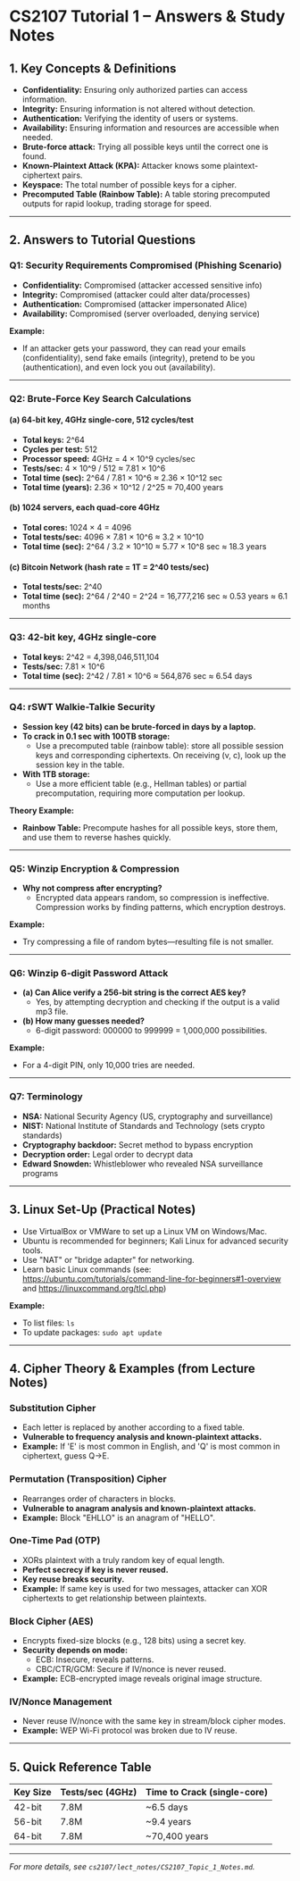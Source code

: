 # CS2107 Tutorial 1 – Answers & Study Notes

## 1. Key Concepts & Definitions

- **Confidentiality:** Ensuring only authorized parties can access information.
- **Integrity:** Ensuring information is not altered without detection.
- **Authentication:** Verifying the identity of users or systems.
- **Availability:** Ensuring information and resources are accessible when needed.
- **Brute-force attack:** Trying all possible keys until the correct one is found.
- **Known-Plaintext Attack (KPA):** Attacker knows some plaintext-ciphertext pairs.
- **Keyspace:** The total number of possible keys for a cipher.
- **Precomputed Table (Rainbow Table):** A table storing precomputed outputs for rapid lookup, trading storage for speed.

---

## 2. Answers to Tutorial Questions

### Q1: Security Requirements Compromised (Phishing Scenario)
- **Confidentiality:** Compromised (attacker accessed sensitive info)
- **Integrity:** Compromised (attacker could alter data/processes)
- **Authentication:** Compromised (attacker impersonated Alice)
- **Availability:** Compromised (server overloaded, denying service)

**Example:**
- If an attacker gets your password, they can read your emails (confidentiality), send fake emails (integrity), pretend to be you (authentication), and even lock you out (availability).

---

### Q2: Brute-Force Key Search Calculations

#### (a) 64-bit key, 4GHz single-core, 512 cycles/test
- **Total keys:** 2^64
- **Cycles per test:** 512
- **Processor speed:** 4GHz = 4 × 10^9 cycles/sec
- **Tests/sec:** 4 × 10^9 / 512 ≈ 7.81 × 10^6
- **Total time (sec):** 2^64 / 7.81 × 10^6 ≈ 2.36 × 10^12 sec
- **Total time (years):** 2.36 × 10^12 / 2^25 ≈ 70,400 years

#### (b) 1024 servers, each quad-core 4GHz
- **Total cores:** 1024 × 4 = 4096
- **Total tests/sec:** 4096 × 7.81 × 10^6 ≈ 3.2 × 10^10
- **Total time (sec):** 2^64 / 3.2 × 10^10 ≈ 5.77 × 10^8 sec ≈ 18.3 years

#### (c) Bitcoin Network (hash rate = 1T = 2^40 tests/sec)
- **Total tests/sec:** 2^40
- **Total time (sec):** 2^64 / 2^40 = 2^24 = 16,777,216 sec ≈ 0.53 years ≈ 6.1 months

---

### Q3: 42-bit key, 4GHz single-core
- **Total keys:** 2^42 = 4,398,046,511,104
- **Tests/sec:** 7.81 × 10^6
- **Total time (sec):** 2^42 / 7.81 × 10^6 ≈ 564,876 sec ≈ 6.54 days

---

### Q4: rSWT Walkie-Talkie Security
- **Session key (42 bits) can be brute-forced in days by a laptop.**
- **To crack in 0.1 sec with 100TB storage:**
  - Use a precomputed table (rainbow table): store all possible session keys and corresponding ciphertexts. On receiving (v, c), look up the session key in the table.
- **With 1TB storage:**
  - Use a more efficient table (e.g., Hellman tables) or partial precomputation, requiring more computation per lookup.

**Theory Example:**
- **Rainbow Table:** Precompute hashes for all possible keys, store them, and use them to reverse hashes quickly.

---

### Q5: Winzip Encryption & Compression
- **Why not compress after encrypting?**
  - Encrypted data appears random, so compression is ineffective. Compression works by finding patterns, which encryption destroys.

**Example:**
- Try compressing a file of random bytes—resulting file is not smaller.

---

### Q6: Winzip 6-digit Password Attack
- **(a) Can Alice verify a 256-bit string is the correct AES key?**
  - Yes, by attempting decryption and checking if the output is a valid mp3 file.
- **(b) How many guesses needed?**
  - 6-digit password: 000000 to 999999 = 1,000,000 possibilities.

**Example:**
- For a 4-digit PIN, only 10,000 tries are needed.

---

### Q7: Terminology
- **NSA:** National Security Agency (US, cryptography and surveillance)
- **NIST:** National Institute of Standards and Technology (sets crypto standards)
- **Cryptography backdoor:** Secret method to bypass encryption
- **Decryption order:** Legal order to decrypt data
- **Edward Snowden:** Whistleblower who revealed NSA surveillance programs

---

## 3. Linux Set-Up (Practical Notes)
- Use VirtualBox or VMWare to set up a Linux VM on Windows/Mac.
- Ubuntu is recommended for beginners; Kali Linux for advanced security tools.
- Use "NAT" or "bridge adapter" for networking.
- Learn basic Linux commands (see: https://ubuntu.com/tutorials/command-line-for-beginners#1-overview and https://linuxcommand.org/tlcl.php)

**Example:**
- To list files: `ls`
- To update packages: `sudo apt update`

---

## 4. Cipher Theory & Examples (from Lecture Notes)

### Substitution Cipher
- Each letter is replaced by another according to a fixed table.
- **Vulnerable to frequency analysis and known-plaintext attacks.**
- **Example:** If 'E' is most common in English, and 'Q' is most common in ciphertext, guess Q→E.

### Permutation (Transposition) Cipher
- Rearranges order of characters in blocks.
- **Vulnerable to anagram analysis and known-plaintext attacks.**
- **Example:** Block "EHLLO" is an anagram of "HELLO".

### One-Time Pad (OTP)
- XORs plaintext with a truly random key of equal length.
- **Perfect secrecy if key is never reused.**
- **Key reuse breaks security.**
- **Example:** If same key is used for two messages, attacker can XOR ciphertexts to get relationship between plaintexts.

### Block Cipher (AES)
- Encrypts fixed-size blocks (e.g., 128 bits) using a secret key.
- **Security depends on mode:**
  - ECB: Insecure, reveals patterns.
  - CBC/CTR/GCM: Secure if IV/nonce is never reused.
- **Example:** ECB-encrypted image reveals original image structure.

### IV/Nonce Management
- Never reuse IV/nonce with the same key in stream/block cipher modes.
- **Example:** WEP Wi-Fi protocol was broken due to IV reuse.

---

## 5. Quick Reference Table

| Key Size | Tests/sec (4GHz) | Time to Crack (single-core) |
| -------- | ---------------- | --------------------------- |
| 42-bit   | 7.8M             | ~6.5 days                   |
| 56-bit   | 7.8M             | ~9.4 years                  |
| 64-bit   | 7.8M             | ~70,400 years               |

---

*For more details, see `cs2107/lect_notes/CS2107_Topic_1_Notes.md`.*
